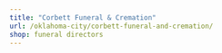 ```yaml
---
title: "Corbett Funeral & Cremation"
url: /oklahoma-city/corbett-funeral-and-cremation/
shop: funeral directors
---
```

